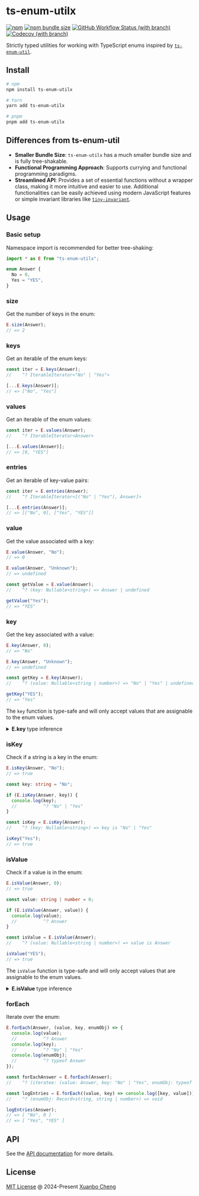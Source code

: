 # ts-enum-utilx

[![npm](https://img.shields.io/npm/v/ts-enum-utilx.svg)](https://www.npmjs.com/package/ts-enum-utilx)
[![npm bundle size](https://img.shields.io/bundlephobia/minzip/ts-enum-utilx.svg?label=bundle%20size)](https://bundlephobia.com/package/ts-enum-utilx)
[![GitHub Workflow Status (with branch)](https://img.shields.io/github/actions/workflow/status/exuanbo/ts-enum-utilx/test.yml.svg?branch=main)](https://github.com/exuanbo/ts-enum-utilx/actions)
[![Codecov (with branch)](https://img.shields.io/codecov/c/gh/exuanbo/ts-enum-utilx/main.svg?token=AlXLkYCvrA)](https://app.codecov.io/gh/exuanbo/ts-enum-utilx/tree/main/src)

Strictly typed utilities for working with TypeScript enums inspired by [`ts-enum-util`](https://github.com/UselessPickles/ts-enum-util).

## Install

```sh
# npm
npm install ts-enum-utilx

# Yarn
yarn add ts-enum-utilx

# pnpm
pnpm add ts-enum-utilx
```

## Differences from ts-enum-util

- **Smaller Bundle Size**: `ts-enum-utilx` has a much smaller bundle size and is fully tree-shakable.
- **Functional Programming Approach**: Supports currying and functional programming paradigms.
- **Streamlined API**: Provides a set of essential functions without a wrapper class, making it more intuitive and easier to use. Additional functionalities can be easily achieved using modern JavaScript features or simple invariant libraries like [`tiny-invariant`](https://github.com/alexreardon/tiny-invariant).

## Usage

### Basic setup

Namespace import is recommended for better tree-shaking:

```ts
import * as E from "ts-enum-utilx";

enum Answer {
  No = 0,
  Yes = "YES",
}
```

### size

Get the number of keys in the enum:

```ts
E.size(Answer);
// => 2
```

### keys

Get an iterable of the enum keys:

```ts
const iter = E.keys(Answer);
//    ^? IterableIterator<"No" | "Yes">

[...E.keys(Answer)];
// => ["No", "Yes"]
```

### values

Get an iterable of the enum values:

```ts
const iter = E.values(Answer);
//    ^? IterableIterator<Answer>

[...E.values(Answer)];
// => [0, "YES"]
```

### entries

Get an iterable of key-value pairs:

```ts
const iter = E.entries(Answer);
//    ^? IterableIterator<[("No" | "Yes"), Answer]>

[...E.entries(Answer)];
// => [["No", 0], ["Yes", "YES"]]
```

### value

Get the value associated with a key:

```ts
E.value(Answer, "No");
// => 0

E.value(Answer, "Unknown");
// => undefined

const getValue = E.value(Answer);
//    ^? (key: Nullable<string>) => Answer | undefined

getValue("Yes");
// => "YES"
```

### key

Get the key associated with a value:

```ts
E.key(Answer, 0);
// => "No"

E.key(Answer, "Unknown");
// => undefined

const getKey = E.key(Answer);
//    ^? (value: Nullable<string | number>) => "No" | "Yes" | undefined

getKey("YES");
// => "Yes"
```

The `key` function is type-safe and will only accept values that are assignable to the enum values.

<details>
<summary><strong>E.key</strong> type inference</summary>

```ts
enum NumberEnum {
  One = 1,
}

// @ts-expect-error: Argument of type '"A"' is not assignable to parameter of type 'Nullable<number>'
E.key(NumberEnum, "A");

enum StringEnum {
  A = "A",
}

// @ts-expect-error: Argument of type '1' is not assignable to parameter of type 'Nullable<string>'
E.key(StringEnum, 1);

enum HetEnum {
  A = 1,
  B = "B",
}

// @ts-expect-error: Argument of type 'true' is not assignable to parameter of type 'Nullable<string | number>'
E.key(HetEnum, true);
```

</details>

### isKey

Check if a string is a key in the enum:

```ts
E.isKey(Answer, "No");
// => true

const key: string = "No";

if (E.isKey(Answer, key)) {
  console.log(key);
  //          ^? "No" | "Yes"
}

const isKey = E.isKey(Answer);
//    ^? (key: Nullable<string>) => key is "No" | "Yes"

isKey("Yes");
// => true
```

### isValue

Check if a value is in the enum:

```ts
E.isValue(Answer, 0);
// => true

const value: string | number = 0;

if (E.isValue(Answer, value)) {
  console.log(value);
  //          ^? Answer
}

const isValue = E.isValue(Answer);
//    ^? (value: Nullable<string | number>) => value is Answer

isValue("YES");
// => true
```

The `isValue` function is type-safe and will only accept values that are assignable to the enum values.

<details>
<summary><strong>E.isValue</strong> type inference</summary>

```ts
enum NumberEnum {
  One = 1,
}

// @ts-expect-error: Argument of type '"A"' is not assignable to parameter of type 'Nullable<number>'.
E.isValue(NumberEnum, "A");

enum StringEnum {
  A = "A",
}

// @ts-expect-error: Argument of type '0' is not assignable to parameter of type 'Nullable<string>'.
E.isValue(StringEnum, 1);

enum HetEnum {
  A = 1,
  B = "B",
}

// @ts-expect-error: Argument of type 'true' is not assignable to parameter of type 'Nullable<string | number>'.
E.isValue(HetEnum, true);
```

</details>

### forEach

Iterate over the enum:

```ts
E.forEach(Answer, (value, key, enumObj) => {
  console.log(value);
  //          ^? Answer
  console.log(key);
  //          ^? "No" | "Yes"
  console.log(enumObj);
  //          ^? typeof Answer
});

const forEachAnswer = E.forEach(Answer);
//    ^? (iteratee: (value: Answer, key: "No" | "Yes", enumObj: typeof Answer) => void) => void

const logEntries = E.forEach((value, key) => console.log([key, value]));
//    ^? (enumObj: Record<string, string | number>) => void

logEntries(Answer);
// => [ "No", 0 ]
// => [ "Yes", "YES" ]
```

## API

See the [API documentation](https://exuanbo.xyz/ts-enum-utilx/) for more details.

## License

[MIT License](https://github.com/exuanbo/ts-enum-utilx/blob/main/LICENSE) @ 2024-Present [Xuanbo Cheng](https://github.com/exuanbo)
